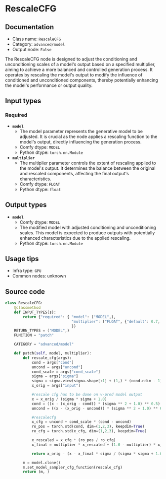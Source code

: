 # RescaleCFG
## Documentation
- Class name: `RescaleCFG`
- Category: `advanced/model`
- Output node: `False`

The RescaleCFG node is designed to adjust the conditioning and unconditioning scales of a model's output based on a specified multiplier, aiming to achieve a more balanced and controlled generation process. It operates by rescaling the model's output to modify the influence of conditioned and unconditioned components, thereby potentially enhancing the model's performance or output quality.
## Input types
### Required
- **`model`**
    - The model parameter represents the generative model to be adjusted. It is crucial as the node applies a rescaling function to the model's output, directly influencing the generation process.
    - Comfy dtype: `MODEL`
    - Python dtype: `torch.nn.Module`
- **`multiplier`**
    - The multiplier parameter controls the extent of rescaling applied to the model's output. It determines the balance between the original and rescaled components, affecting the final output's characteristics.
    - Comfy dtype: `FLOAT`
    - Python dtype: `float`
## Output types
- **`model`**
    - Comfy dtype: `MODEL`
    - The modified model with adjusted conditioning and unconditioning scales. This model is expected to produce outputs with potentially enhanced characteristics due to the applied rescaling.
    - Python dtype: `torch.nn.Module`
## Usage tips
- Infra type: `GPU`
- Common nodes: unknown


## Source code
```python
class RescaleCFG:
    @classmethod
    def INPUT_TYPES(s):
        return {"required": { "model": ("MODEL",),
                              "multiplier": ("FLOAT", {"default": 0.7, "min": 0.0, "max": 1.0, "step": 0.01}),
                              }}
    RETURN_TYPES = ("MODEL",)
    FUNCTION = "patch"

    CATEGORY = "advanced/model"

    def patch(self, model, multiplier):
        def rescale_cfg(args):
            cond = args["cond"]
            uncond = args["uncond"]
            cond_scale = args["cond_scale"]
            sigma = args["sigma"]
            sigma = sigma.view(sigma.shape[:1] + (1,) * (cond.ndim - 1))
            x_orig = args["input"]

            #rescale cfg has to be done on v-pred model output
            x = x_orig / (sigma * sigma + 1.0)
            cond = ((x - (x_orig - cond)) * (sigma ** 2 + 1.0) ** 0.5) / (sigma)
            uncond = ((x - (x_orig - uncond)) * (sigma ** 2 + 1.0) ** 0.5) / (sigma)

            #rescalecfg
            x_cfg = uncond + cond_scale * (cond - uncond)
            ro_pos = torch.std(cond, dim=(1,2,3), keepdim=True)
            ro_cfg = torch.std(x_cfg, dim=(1,2,3), keepdim=True)

            x_rescaled = x_cfg * (ro_pos / ro_cfg)
            x_final = multiplier * x_rescaled + (1.0 - multiplier) * x_cfg

            return x_orig - (x - x_final * sigma / (sigma * sigma + 1.0) ** 0.5)

        m = model.clone()
        m.set_model_sampler_cfg_function(rescale_cfg)
        return (m, )

```
